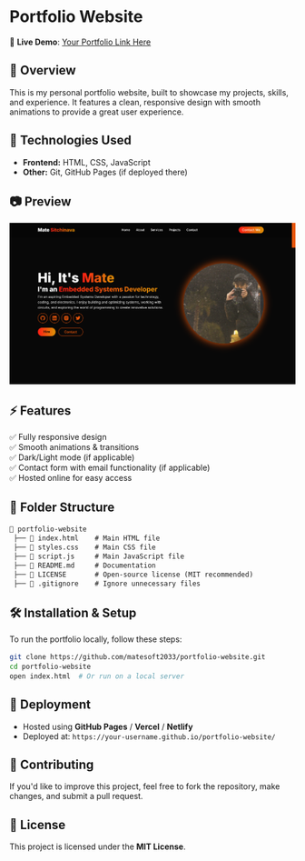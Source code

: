 # Portfolio Website  

🚀 **Live Demo**: [Your Portfolio Link Here](#)  

## 📌 Overview  
This is my personal portfolio website, built to showcase my projects, skills, and experience. It features a clean, responsive design with smooth animations to provide a great user experience.  

## 🔧 Technologies Used  
- **Frontend:** HTML, CSS, JavaScript  
- **Other:** Git, GitHub Pages (if deployed there)  

## 📷 Preview  
![Portfolio Preview](portfolio.png)

## ⚡ Features  
✅ Fully responsive design  
✅ Smooth animations & transitions  
✅ Dark/Light mode (if applicable)  
✅ Contact form with email functionality (if applicable)  
✅ Hosted online for easy access  

## 📂 Folder Structure  
```
📂 portfolio-website  
 ├── 📜 index.html    # Main HTML file  
 ├── 📜 styles.css    # Main CSS file  
 ├── 📜 script.js     # Main JavaScript file  
 ├── 📜 README.md     # Documentation  
 ├── 📜 LICENSE       # Open-source license (MIT recommended)  
 ├── 📜 .gitignore    # Ignore unnecessary files  
```

## 🛠️ Installation & Setup  
To run the portfolio locally, follow these steps:  

```sh
git clone https://github.com/matesoft2033/portfolio-website.git  
cd portfolio-website  
open index.html  # Or run on a local server  
```

## 🎯 Deployment  
- Hosted using **GitHub Pages** / **Vercel** / **Netlify**  
- Deployed at: `https://your-username.github.io/portfolio-website/`  

## 🤝 Contributing  
If you'd like to improve this project, feel free to fork the repository, make changes, and submit a pull request.  

## 📜 License  
This project is licensed under the **MIT License**.  
